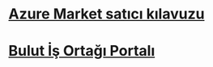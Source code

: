 # [Azure Market satıcı kılavuzu](./seller-guide/cloud-partner-portal-seller-guide.md)
# [Bulut İş Ortağı Portalı](./cloud-partner-portal/cloud-partner-portal-what-is-the-cloud-partner-portal.md)
